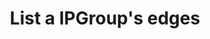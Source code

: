 ---
title: List a IPGroup's edges
excerpt: Retrieve an IPGroup edges
api:
  file: swagger2.json
  operationId: post_api-v2-ip-group-edges
hidden: false
---